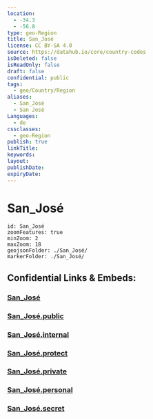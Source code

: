 ```yaml
---
location:
  - -34.3
  - -56.8
type: geo-Region
title: San_José
license: CC BY-SA 4.0
source: https://datahub.io/core/country-codes
isDeleted: false
isReadOnly: false
draft: false
confidential: public
tags:
  - geo/Country/Region
aliases:
  - San_José
  - San José
Languages:
  - de
cssclasses:
  - geo-Region
publish: true
linkTitle:
keywords:
layout:
publishDate:
expiryDate:
---
```


# San_José

```leaflet
id: San_José
zoomFeatures: true 
minZoom: 2 
maxZoom: 18
geojsonFolder: ./San_José/
markerFolder: ./San_José/
```


## Confidential Links & Embeds: 

### [San_José](/_Standards/Earth/Continent/America~South/Uruguay/departments~Uruguay/San_José.md) 

### [San_José.public](/_public/Earth/Continent/America~South/Uruguay/departments~Uruguay/San_José.public.md) 

### [San_José.internal](/_internal/Earth/Continent/America~South/Uruguay/departments~Uruguay/San_José.internal.md) 

### [San_José.protect](/_protect/Earth/Continent/America~South/Uruguay/departments~Uruguay/San_José.protect.md) 

### [San_José.private](/_private/Earth/Continent/America~South/Uruguay/departments~Uruguay/San_José.private.md) 

### [San_José.personal](/_personal/Earth/Continent/America~South/Uruguay/departments~Uruguay/San_José.personal.md) 

### [San_José.secret](/_secret/Earth/Continent/America~South/Uruguay/departments~Uruguay/San_José.secret.md)


